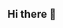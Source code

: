 ## Hi there 👋

<!--
**volodynator/volodynator** is a ✨ _special_ ✨ repository because its `README.md` (this file) appears on your GitHub profile.

I am a **Computer Science student** at Philipps-Universität Marburg and work as a **Werkstudent**.  

### 🎮 Platformer Development  
Currently, I am developing a **new platformer game** in Java, focusing on level generation, rendering optimization, and gameplay mechanics. The project incorporates **Dominion** for entity and component management.  

### 🛠️ Technologies & Interests  
- **Languages:** Java, Python, SQL  
- **Interests:** Game development, computer networks, theoretical computer science  

Always interested in discussing development, exchanging ideas, and learning from others.
